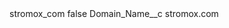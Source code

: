 <?xml version="1.0" encoding="UTF-8"?>
<CustomMetadata xmlns="http://soap.sforce.com/2006/04/metadata" xmlns:xsi="http://www.w3.org/2001/XMLSchema-instance" xmlns:xsd="http://www.w3.org/2001/XMLSchema">
    <label>stromox_com</label>
    <protected>false</protected>
    <values>
        <field>Domain_Name__c</field>
        <value xsi:type="xsd:string">stromox.com</value>
    </values>
</CustomMetadata>
